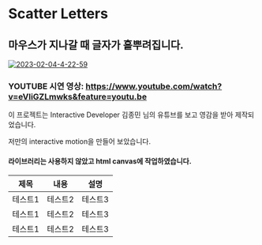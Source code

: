 # Scatter Letters
## 마우스가 지나갈 때 글자가 흩뿌려집니다.
<a href="https://ibb.co/ZL1N99L"><img src="https://i.ibb.co/tmP3RRm/2023-02-04-4-22-59.png" alt="2023-02-04-4-22-59" border="0" /></a>

### YOUTUBE 시연 영상: https://www.youtube.com/watch?v=eVliGZLmwks&feature=youtu.be

이 프로젝트는 Interactive Developer 김종민 님의 유튜브를 보고 영감을 받아 제작되었습니다.

저만의 interactive motion을 만들어 보았습니다.

#### 라이브러리는 사용하지 않았고 html canvas에 작업하였습니다.

|제목|내용|설명|
|------|---|---|
|테스트1|테스트2|테스트3|
|테스트1|테스트2|테스트3|
|테스트1|테스트2|테스트3|